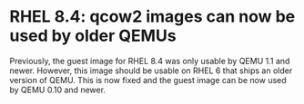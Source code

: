 # RHEL 8.4: qcow2 images can now be used by older QEMUs

Previously, the guest image for RHEL 8.4 was only usable by QEMU 1.1 and
newer. However, this image should be usable on RHEL 6 that ships an older
version of QEMU. This is now fixed and the guest image can be now used by
QEMU 0.10 and newer.

